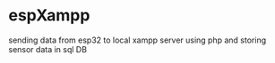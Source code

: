 # espXampp
sending data from esp32 to local xampp server using php and storing sensor data in sql DB 
